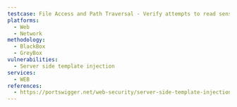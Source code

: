 ```yaml
---
testcase: File Access and Path Traversal - Verify attempts to read sensitive templates or config files (e.g., {{ include('/etc/passwd') }}) are blocked or sanitized. Web (HTTP/HTTPS) service
platforms: 
  - Web
  - Network
methodology: 
  - BlackBox
  - GreyBox
vulnerabilities:
  - Server side template injection
services:
  - WEB
references:
  - https://portswigger.net/web-security/server-side-template-injection
---
```

